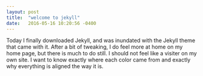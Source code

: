 ```yaml
---
layout: post
title:  "welcome to jekyll"
date:   2016-05-16 10:20:56 -0400
---
```


Today I finally downloaded Jekyll, and was inundated with the Jekyll theme that came with it.
After a bit of tweaking, I do feel more at home on my home page, but there is much to do still.
I should not feel like a visiter on my own site. I want to know exactly where each color came from
and exactly why everything is aligned the way it is. 

